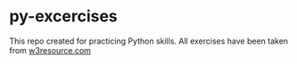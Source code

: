 # py-excercises
This repo created for practicing Python skills. All exercises have been taken from [w3resource.com](https://www.w3resource.com/python-exercises/)
